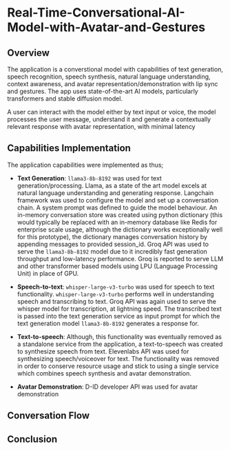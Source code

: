 # Real-Time-Conversational-AI-Model-with-Avatar-and-Gestures


## Overview

The application is a converstional model with capabilities of text generation, speech recognition, speech synthesis, natural language understanding, context awareness, and avatar representation/demonstration with lip sync and gestures. The app uses state-of-the-art AI models, particularly transformers and stable diffusion model. 

A user can interact with the model either by text input or voice, the model processes the user message, understand it and generate a contextually relevant response with avatar representation, with minimal latency

## Capabilities Implementation

The application capabilities were implemented as thus;

* **Text Generation**: `llama3-8b-8192` was used for text generation/processing. Llama, as a state of the art model excels at natural language understanding and generating response. Langchain framework was used to configure the model and set up a conversation chain. A system prompt was defined to guide the model behaviour. An in-memory conversation store was created using python dictionary (this would typically be replaced with an in-memory database like Redis for enterprise scale usage, although the dictionary works exceptionally well for this prototype), the dictionary manages conversation history by appending messages to provided session_id. Groq API was used to serve the `llama3-8b-8192` model due to it incredibly fast generation throughput and low-latency performance. Groq is reported to serve LLM and other transformer based models using LPU (Language Processing Unit) in place of GPU.
  
* **Speech-to-text**: `whisper-large-v3-turbo` was used for speech to text functionality. `whisper-large-v3-turbo` performs well in understanding speech and transcribing to text. Groq API was again used to serve the whisper model for transcription, at lightning speed. The transcribed text is passed into the text generation service as input prompt for which the text generation model `llama3-8b-8192` generates a response for.

* **Text-to-speech**: Although, this functionality was eventually removed as a standalone service from the application, a text-to-speech was created to synthesize speech from text. Elevenlabs API was used for synthesizing speech/voiceover for text. The functionality was removed in order to conserve resource usage and stick to using a single service which combines speech synthesis and avatar demonstration.

* **Avatar Demonstration**: D-ID developer API was used for avatar demonstration


## Conversation Flow

## Conclusion
